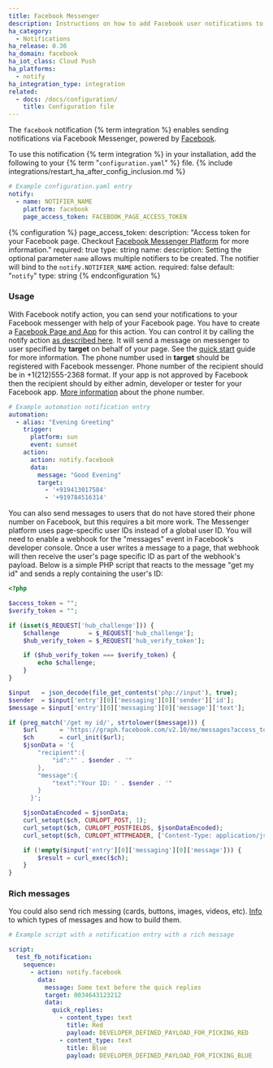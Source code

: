 ```yaml
---
title: Facebook Messenger
description: Instructions on how to add Facebook user notifications to Home Assistant.
ha_category:
  - Notifications
ha_release: 0.36
ha_domain: facebook
ha_iot_class: Cloud Push
ha_platforms:
  - notify
ha_integration_type: integration
related:
  - docs: /docs/configuration/
    title: Configuration file
---
```


The `facebook` notification {% term integration %} enables sending notifications via Facebook Messenger, powered by [Facebook](https://facebook.com).

To use this notification {% term integration %} in your installation, add the following to your {% term "`configuration.yaml`" %} file.
{% include integrations/restart_ha_after_config_inclusion.md %}

```yaml
# Example configuration.yaml entry
notify:
  - name: NOTIFIER_NAME
    platform: facebook
    page_access_token: FACEBOOK_PAGE_ACCESS_TOKEN
```

{% configuration %}
page_access_token:
  description: "Access token for your Facebook page. Checkout [Facebook Messenger Platform](https://developers.facebook.com/docs/messenger-platform/webhooks) for more information."
  required: true
  type: string
name:
  description: Setting the optional parameter `name` allows multiple notifiers to be created. The notifier will bind to the `notify.NOTIFIER_NAME` action.
  required: false
  default: "`notify`"
  type: string
{% endconfiguration %}

### Usage

With Facebook notify action, you can send your notifications to your Facebook messenger with help of your Facebook page. You have to create a [Facebook Page and App](https://developers.facebook.com/docs/messenger-platform/getting-started/quick-start) for this action. You can control it by calling the notify action [as described here](/integrations/notify/). It will send a message on messenger to user specified by **target** on behalf of your page. See the [quick start](https://developers.facebook.com/docs/messenger-platform/getting-started/quick-start) guide for more information.
The phone number used in **target** should be registered with Facebook messenger. Phone number of the recipient should be in +1(212)555-2368 format. If your app is not approved by Facebook then the recipient should by either admin, developer or tester for your Facebook app. [More information](https://developers.facebook.com/docs/messenger-platform/reference/send-api#phone_number) about the phone number.

```yaml
# Example automation notification entry
automation:
  - alias: "Evening Greeting"
    trigger:
      platform: sun
      event: sunset
    action:
      action: notify.facebook
      data:
        message: "Good Evening"
        target:
          - '+919413017584'
          - '+919784516314'
```

You can also send messages to users that do not have stored their phone number on Facebook, but this requires a bit more work. The Messenger platform uses page-specific user IDs instead of a global user ID. You will need to enable a webhook for the "messages" event in Facebook's developer console. Once a user writes a message to a page, that webhook will then receive the user's page specific ID as part of the webhook's payload. Below is a simple PHP script that reacts to the message "get my id" and sends a reply containing the user's ID: 

```php
<?php

$access_token = "";
$verify_token = "";

if (isset($_REQUEST['hub_challenge'])) {
    $challenge        = $_REQUEST['hub_challenge'];
    $hub_verify_token = $_REQUEST['hub_verify_token'];

    if ($hub_verify_token === $verify_token) {
        echo $challenge;
    }
}

$input   = json_decode(file_get_contents('php://input'), true);
$sender  = $input['entry'][0]['messaging'][0]['sender']['id'];
$message = $input['entry'][0]['messaging'][0]['message']['text'];

if (preg_match('/get my id/', strtolower($message))) {
    $url      = 'https://graph.facebook.com/v2.10/me/messages?access_token=' . $access_token;
    $ch       = curl_init($url);
    $jsonData = '{
        "recipient":{
            "id":"' . $sender . '"
        },
        "message":{
            "text":"Your ID: ' . $sender . '"
        }
      }';

    $jsonDataEncoded = $jsonData;
    curl_setopt($ch, CURLOPT_POST, 1);
    curl_setopt($ch, CURLOPT_POSTFIELDS, $jsonDataEncoded);
    curl_setopt($ch, CURLOPT_HTTPHEADER, ['Content-Type: application/json']);

    if (!empty($input['entry'][0]['messaging'][0]['message'])) {
        $result = curl_exec($ch);
    }
}

```

### Rich messages
You could also send rich messing (cards, buttons, images, videos, etc). [Info](https://developers.facebook.com/docs/messenger-platform/reference/send-api) to which types of messages and how to build them.

```yaml
# Example script with a notification entry with a rich message

script:
  test_fb_notification:
    sequence:
      - action: notify.facebook
        data:
          message: Some text before the quick replies
          target: 0034643123212
          data:
            quick_replies:
              - content_type: text
                title: Red
                payload: DEVELOPER_DEFINED_PAYLOAD_FOR_PICKING_RED
              - content_type: text
                title: Blue
                payload: DEVELOPER_DEFINED_PAYLOAD_FOR_PICKING_BLUE
```
